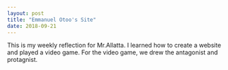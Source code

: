 ```yaml
---
layout: post
title: "Emmanuel Otoo's Site"
date: 2018-09-21
---
```

This is my weekly reflection for Mr.Allatta. I learned how to create a website and played a video game. For the video game, we drew the antagonist and protagnist.
